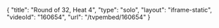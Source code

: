 {
    "title": "Round of 32, Heat 4",
    "type": "solo",
    "layout": "iframe-static",
    "videoId": "160654",
    "url": "\/tvpembed\/160654"
}